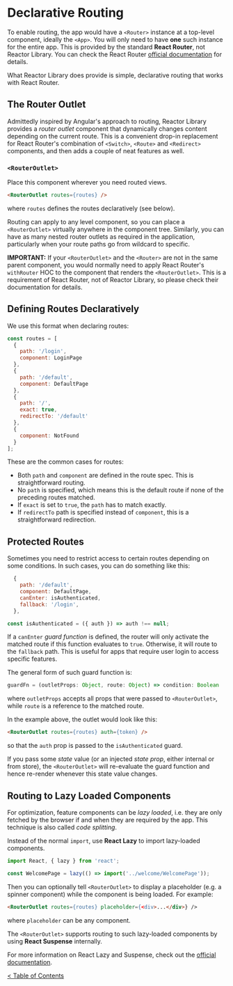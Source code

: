 # Declarative Routing

To enable routing, the app would have a `<Router>` instance at a top-level component, ideally the `<App>`. You will only need to have **one** such instance for the entire app. This is provided by the standard **React Router**, not Reactor Library. You can check the React Router [official documentation](https://reacttraining.com/react-router/core/api/Router) for details.

What Reactor Library does provide is simple, declarative routing that works with React Router.

## The Router Outlet

Admittedly inspired by Angular's approach to routing, Reactor Library provides a _router outlet_ component that dynamically changes content depending on the current route. This is a convenient drop-in replacement for React Router's combination of `<Switch>`, `<Route>` and `<Redirect>` components, and then adds a couple of neat features as well.

### `<RouterOutlet>`

Place this component wherever you need routed views.

```html
<RouterOutlet routes={routes} />
```
where `routes` defines the routes declaratively (see below).

Routing can apply to any level component, so you can place a `<RouterOutlet>` virtually anywhere in the component tree. Similarly, you can have as many nested router outlets as required in the application, particularly when your route paths go from wildcard to specific.

**IMPORTANT:** If your `<RouterOutlet>` and the `<Router>` are not in the same parent component, you would normally need to apply React Router's `withRouter` HOC to the component that renders the `<RouterOutlet>`. This is a requirement of React Router, not of Reactor Library, so please check their documentation for details.

## Defining Routes Declaratively

We use this format when declaring routes:
```javascript
const routes = [
  {
    path: '/login',
    component: LoginPage
  },
  {
    path: '/default',
    component: DefaultPage
  },
  {
    path: '/',
    exact: true,
    redirectTo: '/default'
  },
  {
    component: NotFound
  }
];
```

These are the common cases for routes:

- Both `path` and `component` are defined in the route spec. This is straightforward routing.
- No `path` is specified, which means this is the default route if none of the preceding routes matched.
- If `exact` is set to `true`, the `path` has to match exactly.
- If `redirectTo` path is specified instead of `component`, this is a straightforward redirection.

## Protected Routes

Sometimes you need to restrict access to certain routes depending on some conditions. In such cases, you can do something like this:

```javascript
  {
    path: '/default',
    component: DefaultPage,
    canEnter: isAuthenticated,
    fallback: '/login',
  },
```
```javascript
const isAuthenticated = ({ auth }) => auth !== null;
```

If a `canEnter` _guard function_ is defined, the router will only activate the matched route if this function evaluates to `true`. Otherwise, it will route to the `fallback` path. This is useful for apps that require user login to access specific features.

The general form of such guard function is:
```typescript
guardFn = (outletProps: Object, route: Object) => condition: Boolean
```
where `outletProps` accepts all props that were passed to `<RouterOutlet>`, while `route` is a reference to the matched route.

In the example above, the outlet would look like this:
```html
<RouterOutlet routes={routes} auth={token} />
```
so that the `auth` prop is passed to the `isAuthenticated` guard.

If you pass some _state_ value (or an injected _state prop_, either internal or from store), the `<RouterOutlet>` will re-evaluate the guard function and hence re-render whenever this state value changes.

## Routing to Lazy Loaded Components

For optimization, feature components can be _lazy loaded_, i.e. they are only fetched by the browser if and when they are required by the app. This technique is also called _code splitting_.

Instead of the normal `import`, use **React Lazy** to import lazy-loaded components.

```javascript
import React, { lazy } from 'react';

const WelcomePage = lazy(() => import('../welcome/WelcomePage'));
```

Then you can optionally tell `<RouterOutlet>` to display a placeholder (e.g. a spinner component) while the component is being loaded. For example:
```html
<RouterOutlet routes={routes} placeholder={<div>...</div>} />
```
where `placeholder` can be any component.

The `<RouterOutlet>` supports routing to such lazy-loaded components by using **React Suspense** internally.

For more information on React Lazy and Suspense, check out the [official documentation](https://reactjs.org/docs/code-splitting.html).

[< Table of Contents](../README.md#reactor-library)
